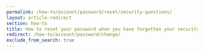 ```yaml
---
permalink: /how-to/account/password/reset/security-questions/
layout: article-redirect
section: how-to
title: How to reset your password when you have forgotten your security questions
redirect: /how-to/account/password/change/
exclude_from_search: true
---
```

